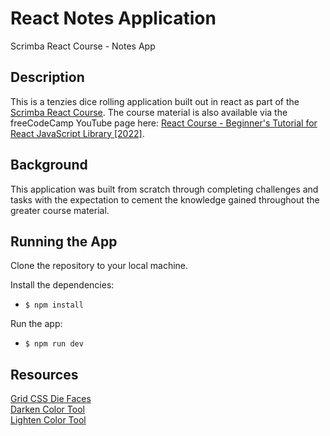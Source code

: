 # React Notes Application

Scrimba React Course - Notes App

## Description

This is a tenzies dice rolling application built out in react as part of the [Scrimba React Course](https://scrimba.com/learn/learnreact).  The course material is also available via the freeCodeCamp YouTube page here: [React Course - Beginner's Tutorial for React JavaScript Library [2022]](https://youtu.be/bMknfKXIFA8).

## Background

This application was built from scratch through completing challenges and tasks with the expectation to cement the knowledge gained throughout the greater course material. 

## Running the App

Clone the repository to your local machine.

Install the dependencies:  
  * ```$ npm install```

Run the app:  
  * ```$ npm run dev```

  ## Resources

  [Grid CSS Die Faces](https://dev.to/ekeijl/creating-dice-using-css-grid-j4)  
  [Darken Color Tool](https://mdigi.tools/darken-color/)  
  [Lighten Color Tool](https://mdigi.tools/lighten-color/)  